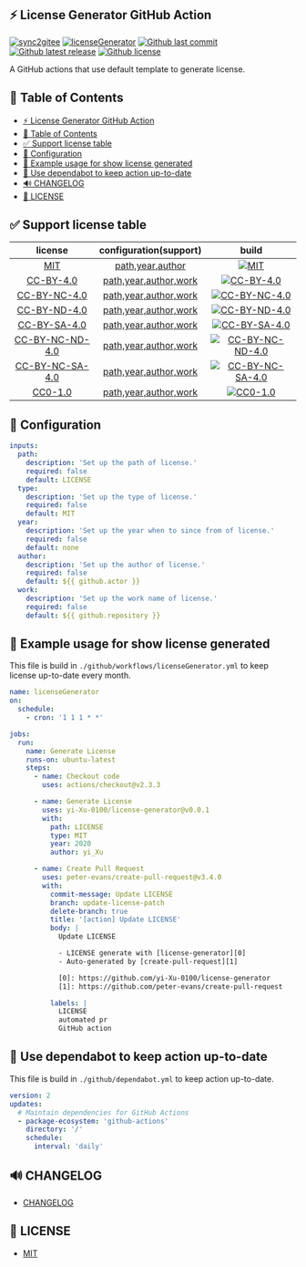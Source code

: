 ## ⚡️ License Generator GitHub Action

[![sync2gitee](https://github.com/yi-Xu-0100/license-generator/workflows/sync2gitee/badge.svg)](https://github.com/yi-Xu-0100/license-generator/actions?query=workflow%3Async2gitee)
[![licenseGenerator](https://github.com/yi-Xu-0100/license-generator/workflows/licenseGenerator/badge.svg)](https://github.com/yi-Xu-0100/license-generator/actions?query=workflow%3AlicenseGenerator)
[![Github last commit](https://img.shields.io/github/last-commit/yi-Xu-0100/license-generator)](https://github.com/yi-Xu-0100/license-generator)
[![Github latest release](https://img.shields.io/github/v/release/yi-Xu-0100/license-generator)](https://github.com/yi-Xu-0100/license-generator/releases)
[![Github license](https://img.shields.io/github/license/yi-Xu-0100/license-generator)](./LICENSE)

A GitHub actions that use default template to generate license.

## 🎨 Table of Contents

- [⚡️ License Generator GitHub Action](#️-license-generator-github-action)
- [🎨 Table of Contents](#-table-of-contents)
- [✅ Support license table](#-support-license-table)
- [🚀 Configuration](#-configuration)
- [📝 Example usage for show license generated](#-example-usage-for-show-license-generated)
- [📝 Use dependabot to keep action up-to-date](#-use-dependabot-to-keep-action-up-to-date)
- [🔊 CHANGELOG](#-changelog)
- [📄 LICENSE](#-license)

## ✅ Support license table

|                                license                                |                      configuration(support)                      |                                                                                                build                                                                                                |
| :-------------------------------------------------------------------: | :--------------------------------------------------------------: | :-------------------------------------------------------------------------------------------------------------------------------------------------------------------------------------------------: |
|            [MIT](https://choosealicense.com/licenses/mit/)            |         [path,year,author](./.github/workflows/MIT.yml)          |                   [![MIT](https://github.com/yi-Xu-0100/license-generator/workflows/MIT/badge.svg)](https://github.com/yi-Xu-0100/license-generator/actions?query=workflow%3AMIT)                   |
|       [CC-BY-4.0](https://creativecommons.org/licenses/by/4.0/)       |    [path,year,author,work](./.github/workflows/CC-BY-4.0.yml)    |          [![CC-BY-4.0](https://github.com/yi-Xu-0100/license-generator/workflows/CC-BY-4.0/badge.svg)](https://github.com/yi-Xu-0100/license-generator/actions?query=workflow%3ACC-BY-4.0)          |
|    [CC-BY-NC-4.0](http://creativecommons.org/licenses/by-nc/4.0/)     |  [path,year,author,work](./.github/workflows/CC-BY-NC-4.0.yml)   |     [![CC-BY-NC-4.0](https://github.com/yi-Xu-0100/license-generator/workflows/CC-BY-NC-4.0/badge.svg)](https://github.com/yi-Xu-0100/license-generator/actions?query=workflow%3ACC-BY-NC-4.0)      |
|    [CC-BY-ND-4.0](http://creativecommons.org/licenses/by-nd/4.0/)     |  [path,year,author,work](./.github/workflows/CC-BY-ND-4.0.yml)   |     [![CC-BY-ND-4.0](https://github.com/yi-Xu-0100/license-generator/workflows/CC-BY-ND-4.0/badge.svg)](https://github.com/yi-Xu-0100/license-generator/actions?query=workflow%3ACC-BY-ND-4.0)      |
|    [CC-BY-SA-4.0](http://creativecommons.org/licenses/by-sa/4.0/)     |  [path,year,author,work](./.github/workflows/CC-BY-SA-4.0.yml)   |     [![CC-BY-SA-4.0](https://github.com/yi-Xu-0100/license-generator/workflows/CC-BY-SA-4.0/badge.svg)](https://github.com/yi-Xu-0100/license-generator/actions?query=workflow%3ACC-BY-SA-4.0)      |
| [CC-BY-NC-ND-4.0](http://creativecommons.org/licenses/by-nc-nd/4.0/)  | [path,year,author,work](./.github/workflows/CC-BY-NC-ND-4.0.yml) | [![CC-BY-NC-ND-4.0](https://github.com/yi-Xu-0100/license-generator/workflows/CC-BY-NC-ND-4.0/badge.svg)](https://github.com/yi-Xu-0100/license-generator/actions?query=workflow%3ACC-BY-NC-ND-4.0) |
| [CC-BY-NC-SA-4.0](https://creativecommons.org/licenses/by-nc-sa/4.0/) | [path,year,author,work](./.github/workflows/CC-BY-NC-SA-4.0.yml) | [![CC-BY-NC-SA-4.0](https://github.com/yi-Xu-0100/license-generator/workflows/CC-BY-NC-SA-4.0/badge.svg)](https://github.com/yi-Xu-0100/license-generator/actions?query=workflow%3ACC-BY-NC-SA-4.0) |
|     [CC0-1.0](https://creativecommons.org/publicdomain/zero/1.0/)     |     [path,year,author,work](./.github/workflows/CC0-1.0.yml)     |             [![CC0-1.0](https://github.com/yi-Xu-0100/license-generator/workflows/CC0-1.0/badge.svg)](https://github.com/yi-Xu-0100/license-generator/actions?query=workflow%3ACC0-1.0)             |

## 🚀 Configuration

```yaml
inputs:
  path:
    description: 'Set up the path of license.'
    required: false
    default: LICENSE
  type:
    description: 'Set up the type of license.'
    required: false
    default: MIT
  year:
    description: 'Set up the year when to since from of license.'
    required: false
    default: none
  author:
    description: 'Set up the author of license.'
    required: false
    default: ${{ github.actor }}
  work:
    description: 'Set up the work name of license.'
    required: false
    default: ${{ github.repository }}
```

## 📝 Example usage for show license generated

This file is build in `./github/workflows/licenseGenerator.yml` to keep license up-to-date every month.

```yaml
name: licenseGenerator
on:
  schedule:
    - cron: '1 1 1 * *'

jobs:
  run:
    name: Generate License
    runs-on: ubuntu-latest
    steps:
      - name: Checkout code
        uses: actions/checkout@v2.3.3

      - name: Generate License
        uses: yi-Xu-0100/license-generator@v0.0.1
        with:
          path: LICENSE
          type: MIT
          year: 2020
          author: yi_Xu

      - name: Create Pull Request
        uses: peter-evans/create-pull-request@v3.4.0
        with:
          commit-message: Update LICENSE
          branch: update-license-patch
          delete-branch: true
          title: '[action] Update LICENSE'
          body: |
            Update LICENSE

            - LICENSE generate with [license-generator][0]
            - Auto-generated by [create-pull-request][1]

            [0]: https://github.com/yi-Xu-0100/license-generator
            [1]: https://github.com/peter-evans/create-pull-request

          labels: |
            LICENSE
            automated pr
            GitHub action
```

## 📝 Use dependabot to keep action up-to-date

This file is build in `./github/dependabot.yml` to keep action up-to-date.

```yaml
version: 2
updates:
  # Maintain dependencies for GitHub Actions
  - package-ecosystem: 'github-actions'
    directory: '/'
    schedule:
      interval: 'daily'
```

## 🔊 CHANGELOG

- [CHANGELOG](./CHANGELOG.md)

## 📄 LICENSE

- [MIT](./LICENSE)
